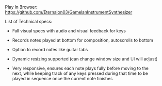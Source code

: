 Play In Browser: https://github.com/Eternalon03/GamelanInstrumentSynthesizer

List of Technical specs:

- Full visual specs with audio and visual feedback for keys

- Records notes played at bottom for composition, autoscrolls to bottom

- Option to record notes like guitar tabs

- Dynamic resizing supported (can change window size and UI will adjust)

- Very responsive, ensures each note plays fully before moving to the next, while keeping track of any keys pressed during that time to be played in sequence once the current note finishes
